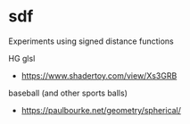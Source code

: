 # sdf

Experiments using signed distance functions

HG glsl
- https://www.shadertoy.com/view/Xs3GRB

baseball (and other sports balls)
- https://paulbourke.net/geometry/spherical/



